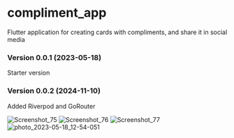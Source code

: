 # compliment_app

Flutter application for creating cards with compliments, and share it in social media

### Version 0.0.1 (2023-05-18)
Starter version

### Version 0.0.2 (2024-11-10)
Added Riverpod and GoRouter
 
![Screenshot_75](https://github.com/dobrunov/compliment_app/assets/98588940/16617b2b-fa49-4aba-8414-a79a4889db1e)
![Screenshot_76](https://github.com/dobrunov/compliment_app/assets/98588940/5dd0f5ba-ed7f-4bd5-ba11-fa8f49b93547)
![Screenshot_77](https://github.com/dobrunov/compliment_app/assets/98588940/dc965ca5-02d6-4f96-aff1-73f67e287660)
![photo_2023-05-18_12-54-051](https://github.com/dobrunov/compliment_app/assets/98588940/5cb0e7fe-f01e-4ad0-9742-2df8e3c93859)
